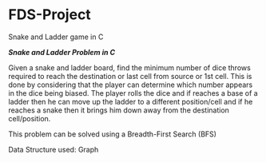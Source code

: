 # FDS-Project
Snake and Ladder game in C

***Snake and Ladder Problem in C***


Given a snake and ladder board, find the minimum number of dice throws required to reach the destination or last cell from source or 1st cell. This is done by considering that the player can determine which number appears in the dice being biased. The player rolls the dice and if reaches a base of a ladder then he can move up the ladder to a different position/cell and if he reaches a snake then it brings him down away from the destination cell/position. 


This problem can be solved using a Breadth-First Search (BFS)


Data Structure used: Graph
